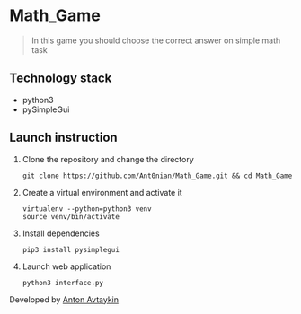 # Math_Game

> In this game you should choose the correct answer on simple math task

## Technology stack

- python3
- pySimpleGui

## Launch instruction

1. Clone the repository and change the directory
    ```
    git clone https://github.com/Ant0nian/Math_Game.git && cd Math_Game
    ```
    
2. Create a virtual environment and activate it
    ```
    virtualenv --python=python3 venv
    source venv/bin/activate
    ```

3. Install dependencies
    ```
    pip3 install pysimplegui
    ```

5. Launch web application
    ```
    python3 interface.py
    ```

Developed by [Anton Avtaykin](https://vk.com/id169707676 'VK')
